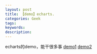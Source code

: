 ```yaml
---
layout: post
title: 【demo】echarts.
categories: Geek
tags:
keywords:
description:
---
```


echarts的demo，能干很多事
[demo1](http://www.guofei.site/public/jsforecharts/chartsdemo)
[demo2](http://www.guofei.site/public/jsforecharts/chartsdemo1)

